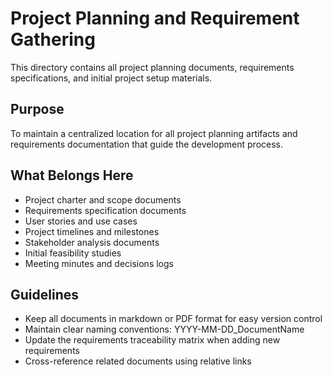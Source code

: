 # Project Planning and Requirement Gathering

This directory contains all project planning documents, requirements specifications, and initial project setup materials.

## Purpose
To maintain a centralized location for all project planning artifacts and requirements documentation that guide the development process.

## What Belongs Here
- Project charter and scope documents
- Requirements specification documents
- User stories and use cases
- Project timelines and milestones
- Stakeholder analysis documents
- Initial feasibility studies
- Meeting minutes and decisions logs

## Guidelines
- Keep all documents in markdown or PDF format for easy version control
- Maintain clear naming conventions: YYYY-MM-DD_DocumentName
- Update the requirements traceability matrix when adding new requirements
- Cross-reference related documents using relative links

